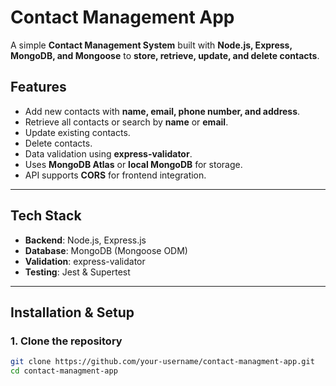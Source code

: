 # Contact Management App

A simple **Contact Management System** built with **Node.js, Express, MongoDB, and Mongoose** to **store, retrieve, update, and delete contacts**.

## Features
- Add new contacts with **name, email, phone number, and address**.
- Retrieve all contacts or search by **name** or **email**.
- Update existing contacts.
- Delete contacts.
- Data validation using **express-validator**.
- Uses **MongoDB Atlas** or **local MongoDB** for storage.
- API supports **CORS** for frontend integration.

---

## Tech Stack
- **Backend**: Node.js, Express.js
- **Database**: MongoDB (Mongoose ODM)
- **Validation**: express-validator
- **Testing**: Jest & Supertest

---

## Installation & Setup

### 1. Clone the repository
```sh
git clone https://github.com/your-username/contact-managment-app.git
cd contact-managment-app
